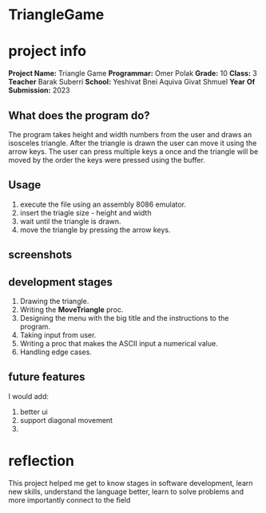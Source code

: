 # TriangleGame


# project info

**Project Name:** Triangle Game 
**Programmar:** Omer Polak 
**Grade:** 10 
**Class:** 3
**Teacher** Barak Suberri 
**School:** Yeshivat Bnei Aquiva Givat Shmuel 
**Year Of Submission:** 2023  

## What does the program do?

The program takes height and width numbers from the user and draws an isosceles triangle.
After the triangle is drawn the user can move it using the arrow keys. The user can press multiple keys a once and the triangle will be moved by the order the keys were pressed using the buffer.

## Usage

1. execute the file using an assembly 8086 emulator.
2. insert the triagle size - height and width
3. wait until the triangle is drawn.
4. move the triangle by pressing the arrow keys.

## screenshots



## development stages
1. Drawing the triangle.
2. Writing the **MoveTriangle** proc.
3. Designing the menu with the big title and the instructions to the program.
4. Taking input from user. 
5. Writing a proc that makes the ASCII input a numerical value.
6. Handling edge cases.


## future features

I would add:
1. better ui
2. support diagonal movement
3. 


# reflection
This project helped me get to know stages in software development, learn new skills, understand the language better, learn to solve problems and more importantly connect to the field 
